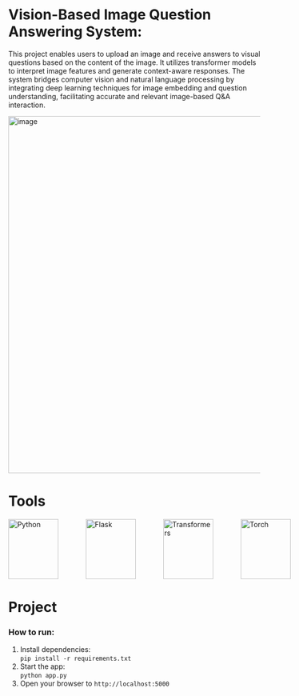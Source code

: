 # Vision-Based Image Question Answering System:
 This project enables users to upload an image and receive  answers to visual questions based on the content of the image. It utilizes  transformer models to interpret image features and generate context-aware responses. The system bridges computer vision and natural language processing by integrating deep learning techniques for image embedding and question understanding, facilitating accurate and relevant image-based Q&A interaction.

 <img width="1003" height="714" alt="image" src="https://github.com/user-attachments/assets/79c3771a-e619-4491-af72-11b5131babcc" />


# Tools

<p style="display: flex; gap: 55px;">
  <img src="https://upload.wikimedia.org/wikipedia/commons/c/c3/Python-logo-notext.svg" alt="Python" width="100" height="120"/>
  <img src="https://techicons.dev/icons/flask.svg" alt="Flask" width="100" height="120"/>
  <img src="https://huggingface.co/front/assets/huggingface_logo.svg" alt="Transformers" width="100" height="120"/>
  <img src="https://www.flaticon.com/svg/static/icons/svg/956/956956.svg" alt="Torch" width="100" height="120"/>
</p>

# Project
### **How to run:**
1. Install dependencies:  
   `pip install -r requirements.txt`
2. Start the app:  
   `python app.py`
3. Open your browser to
   `http://localhost:5000`
